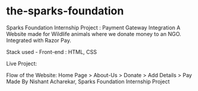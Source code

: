 <!-- Read Me Carefully -->

# the-sparks-foundation
Sparks Foundation Internship Project : Payment Gateway Integration
A Website made for Wildlife animals where we donate money to an NGO. Integrated with Razor Pay.

Stack used - 
Front-end : HTML, CSS

Live Project: 

Flow of the Website: Home Page > About-Us > Donate > Add Details > Pay 
Made By Nishant Acharekar, Sparks Foundation Internship Project